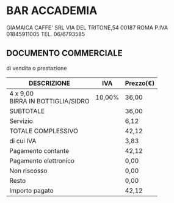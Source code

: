 
# BAR ACCADEMIA
GIAMAICA CAFFE' SRL
VIA DEL TRITONE,54
00187 ROMA
P.IVA 01845911005
TEL. 06/6793585

## DOCUMENTO COMMERCIALE
di vendita o prestazione

| DESCRIZIONE                           | IVA    | Prezzo(€) |
| ------------------------------------- | ------ | --------- |
| 4 x 9,00<br/>BIRRA IN BOTTIGLIA/SIDRO | 10,00% | 36,00     |
| SUBTOTALE                             |        | 36,00     |
| Servizio                              |        | 6,12      |
| TOTALE COMPLESSIVO                    |        | 42,12     |
| di cui IVA                            |        | 3,83      |
| Pagamento contante                    |        | 42,12     |
| Pagamento elettronico                 |        | 0,00      |
| Non riscosso                          |        | 0,00      |
| Resto                                 |        | 0,00      |
| Importo pagato                        |        | 42,12     |
